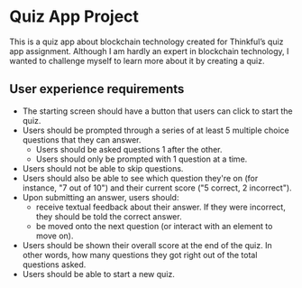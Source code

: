 # Quiz App Project
This is a quiz app about blockchain technology created for Thinkful&rsquo;s quiz app assignment. Although I am hardly an expert in blockchain technology, I wanted to challenge myself to learn more about it by creating a quiz.

## User experience requirements
- The starting screen should have a button that users can click to start the quiz.
- Users should be prompted through a series of at least 5 multiple choice questions that they can answer.
  - Users should be asked questions 1 after the other.
  - Users should only be prompted with 1 question at a time.
- Users should not be able to skip questions.
- Users should also be able to see which question they're on (for instance, "7 out of 10") and their current score ("5 correct, 2 incorrect").
- Upon submitting an answer, users should:
  - receive textual feedback about their answer. If they were incorrect, they should be told the correct answer.
  - be moved onto the next question (or interact with an element to move on).
- Users should be shown their overall score at the end of the quiz. In other words, how many questions they got right out of the total questions asked.
- Users should be able to start a new quiz.

